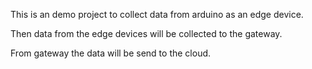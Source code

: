 This is an demo project to collect data from arduino as an edge device.

Then data from the edge devices will be collected to the gateway.

From gateway the data will be send to the cloud.

